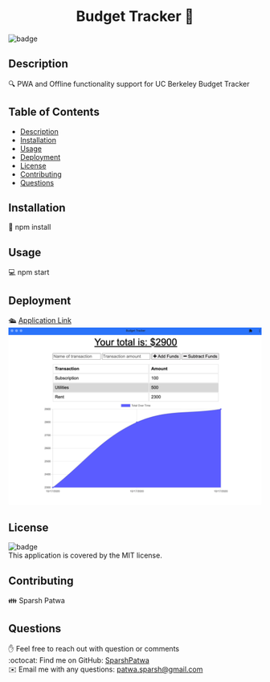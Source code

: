 
<h1 align="center">Budget Tracker 👋</h1>

![badge](https://img.shields.io/badge/license-MIT-brightgreen)<br />

## Description
🔍 PWA and Offline functionality support for UC Berkeley Budget Tracker 

## Table of Contents
- [Description](#description)
- [Installation](#installation)
- [Usage](#usage)
- [Deployment](#deployment)
- [License](#license)
- [Contributing](#contributing)
- [Questions](#questions)

## Installation
💾 npm install

## Usage
💻 npm start

## Deployment
🛳 [Application Link](https://budgetrackr.herokuapp.com/)  
![Budget Tracker Home](./public/assets/homepage.png "Homepage")  

## License
![badge](https://img.shields.io/badge/license-MIT-brightgreen)
<br />
This application is covered by the MIT license. 

## Contributing
👪 Sparsh Patwa

## Questions
✋ Feel free to reach out with question or comments  
:octocat: Find me on GitHub: [SparshPatwa](https://github.com/SparshPatwa)  
✉️ Email me with any questions: patwa.sparsh@gmail.com